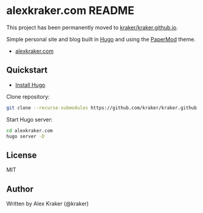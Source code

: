 # alexkraker.com README

This project has been permanently moved to
[kraker/kraker.github.io](https://github.com/kraker/kraker.github.io).

<!---
[![Netlify Status](https://api.netlify.com/api/v1/badges/30d2ba54-9fcb-41d4-80ce-96399404a0ba/deploy-status)](https://app.netlify.com/sites/voluble-pie-d95e51/deploys)
--->

Simple personal site and blog built in [Hugo](https://gohugo.io/) and using the
[PaperMod](https://github.com/adityatelange/hugo-PaperMod) theme.

* [alexkraker.com](https://alexkraker.com)

## Quickstart

* [Install Hugo](https://gohugo.io/installation/)

Clone repository:

```bash
git clone --recurse-submodules https://github.com/kraker/kraker.github.io.git
```

Start Hugo server:

```bash
cd alexkraker.com
hugo server -D
```

## License

MIT

## Author

Written by Alex Kraker (@kraker)
